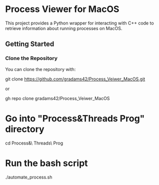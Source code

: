 # Process Viewer for MacOS

This project provides a Python wrapper for interacting with C++ code to retrieve information about running processes on MacOS.

## Getting Started

### Clone the Repository

You can clone the repository with:

git clone https://github.com/gradams42/Process_Veiwer_MacOS.git

or 

gh repo clone gradams42/Process_Veiwer_MacOS

# Go into "Process&Threads Prog" directory

cd Process&\ Threads\ Prog

# Run the bash script

./automate_process.sh
